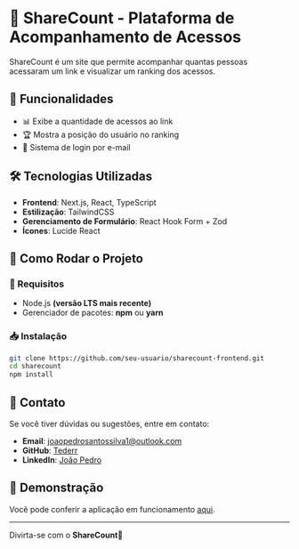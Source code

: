# 🚀 ShareCount - Plataforma de Acompanhamento de Acessos  

ShareCount é um site que permite acompanhar quantas pessoas acessaram um link e visualizar um ranking dos acessos.  

## 📌 Funcionalidades  
- 📊 Exibe a quantidade de acessos ao link  
- 🏆 Mostra a posição do usuário no ranking  
- 🔗 Sistema de login por e-mail  

## 🛠️ Tecnologias Utilizadas  
- **Frontend**: Next.js, React, TypeScript  
- **Estilização**: TailwindCSS  
- **Gerenciamento de Formulário**: React Hook Form + Zod  
- **Ícones**: Lucide React  

## 🚀 Como Rodar o Projeto  

### 🔧 Requisitos  
- Node.js **(versão LTS mais recente)**  
- Gerenciador de pacotes: **npm** ou **yarn**  

### 📥 Instalação  
```sh
git clone https://github.com/seu-usuario/sharecount-frontend.git
cd sharecount
npm install
```

## 📧 Contato

Se você tiver dúvidas ou sugestões, entre em contato:

- **Email**: joaopedrosantossilva1@outlook.com
- **GitHub**: [Tederr](https://github.com/Tederr)
- **LinkedIn**: [João Pedro](https://www.linkedin.com/in/joão-pedro-santos-395a90334/)


## 🎥 Demonstração

Você pode conferir a aplicação em funcionamento [aqui](https://tederr.github.io/Mundo-invertido/).

---

Divirta-se com o **ShareCount**🚀